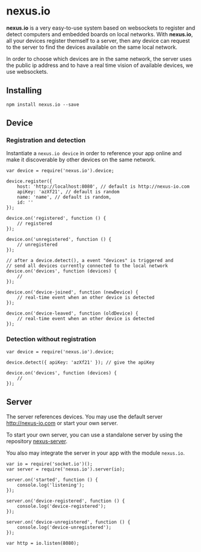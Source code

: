 # nexus.io

**nexus.io** is a very easy-to-use system based on websockets to register and detect computers and embedded boards on local networks. With **nexus.io**, all your devices register themself to a server, then any device can request to the server to find the devices available on the same local network.

In order to choose which devices are in the same network, the server uses the public ip address and to have a real time vision of available devices, we use websockets.

## Installing

    npm install nexus.io --save

## Device

### Registration and detection

Instantiate a `nexus.io device` in order to reference your app online and make it discoverable by other devices on the same network.

    var device = require('nexus.io').device;

    device.register({
        host: 'http://localhost:8080', // default is http://nexus-io.com
        apiKey: 'azXf21', // default is random
        name: 'name', // default is random,
        id: ''
    });

    device.on('registered', function () {
        // registered
    });

    device.on('unregistered', function () {
        // unregistered
    });

    // after a device.detect(), a event "devices" is triggered and
    // send all devices currently connected to the local network
    device.on('devices', function (devices) {
        //
    });

    device.on('device-joined', function (newDevice) {
        // real-time event when an other device is detected
    });

    device.on('device-leaved', function (oldDevice) {
        // real-time event when an other device is detected
    });

### Detection without registration

    var device = require('nexus.io').device;

    device.detect({ apiKey: 'azXf21' }); // give the apiKey

    device.on('devices', function (devices) {
        //
    });


## Server

The server references devices. You may use the default server http://nexus-io.com or start your own server.

To start your own server, you can use a standalone server by using the repository [nexus-server](https://github.com/nexus-iot/nexus-server).

You also may integrate the server in your app with the module `nexus.io`.

    var io = require('socket.io')();
    var server = require('nexus.io').server(io);

    server.on('started', function () {
        console.log('listening');
    });

    server.on('device-registered', function () {
        console.log('device-registered');
    });

    server.on('device-unregistered', function () {
        console.log('device-unregistered');
    });

    var http = io.listen(8080);
